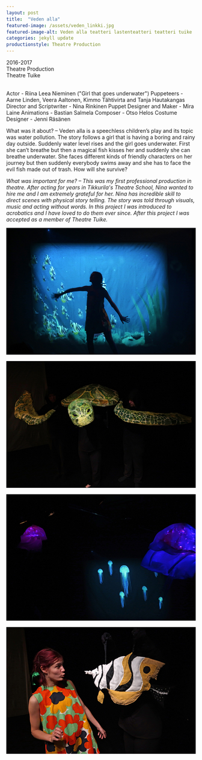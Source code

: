 ```yaml
---
layout: post
title:  "Veden alla"
featured-image: /assets/veden_linkki.jpg
featured-image-alt: Veden alla teatteri lastenteatteri teatteri tuike
categories: jekyll update
productionstyle: Theatre Production
---
```

  2016-2017  
  Theatre Production  
  Theatre Tuike  
  <br/>
<p></p>
  Actor - Riina Leea Nieminen ("Girl that goes underwater")  
  Puppeteers - Aarne Linden, Veera Aaltonen, Kimmo Tähtivirta and Tanja Hautakangas  
  Director and Scriptwriter - Nina Rinkinen  
  Puppet Designer and Maker - Mira Laine
  Animations - Bastian Salmela  
  Composer - Otso Helos  
  Costume Designer - Jenni Räsänen  
  <br/>
<p></p>
<div class="post-text-alone">  
  What was it about? – Veden alla is a speechless children’s play and its topic was water pollution. The story follows a girl that is having a boring and rainy day outside. Suddenly water level rises and the girl goes underwater. First she can’t breathe but then a magical fish kisses her and suddenly she can breathe underwater. She faces different kinds of friendly characters on her journey but then suddenly everybody swims away and she has to face the evil fish made out of trash. How will she survive?
<p></p>  
  <em>What was important for me? – This was my first professional production in theatre. After acting for years in Tikkurila's Theatre School, Nina wanted to hire me and I am extremely grateful for her. Nina has incredible skill to direct scenes with physical story telling. The story was told through visuals, music and acting without words. In this project I was introduced to acrobatics and I have loved to do them ever since. After this project I was accepted as a member of Theatre Tuike.</em>
<p></p> 
</div>



![alt text](/assets/projects/veden1.jpg)

![alt text](/assets/projects/veden2.jpg)

![alt text](/assets/projects/veden3.jpg)

![alt text](/assets/projects/veden4.jpg)

